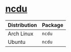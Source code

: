 # [ncdu](https://dev.yorhel.nl/ncdu)

| Distribution | Package |
| ------------ | ------- |
| Arch Linux   | `ncdu`  |
| Ubuntu       | `ncdu`  |
